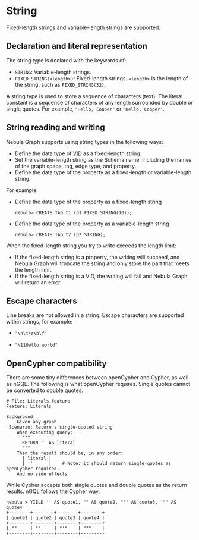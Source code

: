 # String

Fixed-length strings and variable-length strings are supported.

## Declaration and literal representation

The string type is declared with the keywords of:

- `STRING`: Variable-length strings.
- `FIXED_STRING(<length>)`: Fixed-length strings. `<length>` is the length of the string, such as `FIXED_STRING(32)`.

A string type is used to store a sequence of characters (text). The literal constant is a sequence of characters of any length surrounded by double or single quotes. For example, `"Hello, Cooper"` or `'Hello, Cooper'`.

## String reading and writing

Nebula Graph supports using string types in the following ways:

- Define the data type of [VID](../../1.introduction/3.vid.md) as a fixed-length string.
- Set the variable-length string as the Schema name, including the names of the graph space, tag, edge type, and property.
- Define the data type of the property as a fixed-length or variable-length string.

For example:

- Define the data type of the property as a fixed-length string

    ```ngql
    nebula> CREATE TAG t1 (p1 FIXED_STRING(10)); 
    ```

- Define the data type of the property as a variable-length string

    ```ngql
    nebula> CREATE TAG t2 (p2 STRING); 
    ```

When the fixed-length string you try to write exceeds the length limit:

- If the fixed-length string is a property, the writing will succeed, and Nebula Graph will truncate the string and only store the part that meets the length limit.
- If the fixed-length string is a VID, the writing will fail and Nebula Graph will return an error.

## Escape characters

Line breaks are not allowed in a string. Escape characters are supported within strings, for example:

- `"\n\t\r\b\f"`

- `"\110ello world"`

## OpenCypher compatibility

There are some tiny differences between openCypher and Cypher, as well as nGQL. The following is what openCypher requires. Single quotes cannot be converted to double quotes.

```ngql
# File: Literals.feature
Feature: Literals

Background:
    Given any graph
 Scenario: Return a single-quoted string
    When executing query:
      """
      RETURN '' AS literal
      """
    Then the result should be, in any order:
      | literal |
      | ''      |    # Note: it should return single-quotes as openCypher required.
    And no side effects
```

While Cypher accepts both single quotes and double quotes as the return results. nGQL follows the Cypher way.

```ngql
nebula > YIELD '' AS quote1, "" AS quote2, "'" AS quote3, '"' AS quote4
+--------+--------+--------+--------+
| quote1 | quote2 | quote3 | quote4 |
+--------+--------+--------+--------+
| ""     | ""     | "'"    | """    |
+--------+--------+--------+--------+
```
